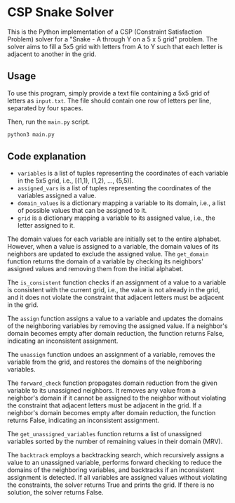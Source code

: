 # CSP Snake Solver 
This is the Python implementation of a CSP (Constraint Satisfaction Problem) solver for a "Snake - A through Y on a 5 x 5 grid" problem. The solver aims to fill a 5x5 grid with letters from A to Y such that each letter is adjacent to another in the grid.


## Usage
To use this program, simply provide a text file containing a 5x5 grid of letters as `input.txt`. The file should contain one row of letters per line, separated by four spaces.

Then, run the `main.py` script.
```bash
python3 main.py
```

## Code explanation
- `variables` is a list of tuples representing the coordinates of each variable in the 5x5 grid, i.e., [(1,1), (1,2), ..., (5,5)].
- `assigned_vars` is a list of tuples representing the coordinates of the variables assigned a value.
- `domain_values` is a dictionary mapping a variable to its domain, i.e., a list of possible values that can be assigned to it.
- `grid` is a dictionary mapping a variable to its assigned value, i.e., the letter assigned to it.

The domain values for each variable are initially set to the entire alphabet. However, when a value is assigned to a variable, the domain values of its neighbors are updated to exclude the assigned value. The `get_domain` function returns the domain of a variable by checking its neighbors' assigned values and removing them from the initial alphabet.

The `is_consistent` function checks if an assignment of a value to a variable is consistent with the current grid, i.e., the value is not already in the grid, and it does not violate the constraint that adjacent letters must be adjacent in the grid.

The `assign` function assigns a value to a variable and updates the domains of the neighboring variables by removing the assigned value. If a neighbor's domain becomes empty after domain reduction, the function returns False, indicating an inconsistent assignment.

The `unassign` function undoes an assignment of a variable, removes the variable from the grid, and restores the domains of the neighboring variables.

The `forward_check` function propagates domain reduction from the given variable to its unassigned neighbors. It removes any value from a neighbor's domain if it cannot be assigned to the neighbor without violating the constraint that adjacent letters must be adjacent in the grid. If a neighbor's domain becomes empty after domain reduction, the function returns False, indicating an inconsistent assignment.

The `get_unassigned_variables` function returns a list of unassigned variables sorted by the number of remaining values in their domain (MRV).

The `backtrack` employs a backtracking search, which recursively assigns a value to an unassigned variable, performs forward checking to reduce the domains of the neighboring variables, and backtracks if an inconsistent assignment is detected. If all variables are assigned values without violating the constraints, the solver returns True and prints the grid. If there is no solution, the solver returns False.
